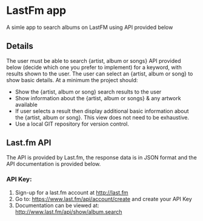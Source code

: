 # LastFm app

A simle app to search albums on LastFM using API provided below

## Details

The user must be able to search {artist, album or songs} API provided below (decide which one you prefer to implement) for a keyword, with results shown to the user. The user can select an {artist, album or song} to show basic details.
At a minimum the project should:
* Show the {artist, album or song} search results to the user
* Show information about the {artist, album or songs} & any artwork available
* If user selects a result then display additional basic information about the {artist, album
or song}. This view does not need to be exhaustive.
* Use a local GIT repository for version control.

## Last.fm API

The API is provided by Last.fm, the response data is in JSON format and the API documentation is provided below.

### API Key:

1. Sign-up for a last.fm account at http://last.fm
2. Go to: https://www.last.fm/api/account/create and create your API Key
3. Documentation can be viewed at: http://www.last.fm/api/show/album.search
